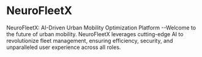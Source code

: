 # NeuroFleetX
NeuroFleetX: AI-Driven Urban Mobility Optimization Platform --Welcome to the future of urban mobility. NeuroFleetX leverages cutting-edge AI to revolutionize fleet management, ensuring efficiency, security, and unparalleled user experience across all roles.
